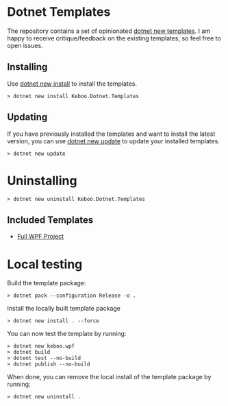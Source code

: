 # Dotnet Templates

The repository contains a set of opinionated [dotnet new templates](https://learn.microsoft.com/dotnet/core/tools/custom-templates). I am happy to receive critique/feedback on the existing templates, so feel free to open issues.

## Installing
Use [dotnet new install](https://learn.microsoft.com/dotnet/core/tools/dotnet-new-install) to install the templates.

```cli
> dotnet new install Keboo.Dotnet.Templates
```

## Updating
If you have previously installed the templates and want to install the latest version, you can use [dotnet new update](https://learn.microsoft.com/dotnet/core/tools/dotnet-new-update) to update your installed templates.
```cli
> dotnet new update
```

# Uninstalling
```cli
> dotnet new uninstall Keboo.Dotnet.Templates
```

## Included Templates 
- [Full WPF Project](./templates/WPF/WpfApp/README.md)


# Local testing 
Build the template package:
```cli
> dotnet pack --configuration Release -o .
```

Install the locally built template package
```cli
> dotnet new install . --force
```

You can now test the template by running:
```cli
> dotnet new keboo.wpf
> dotnet build
> dotent test --no-build
> dotnet publish --no-build
```

When done, you can remove the local install of the template package by running:
```cli
> dotnet new uninstall .
```